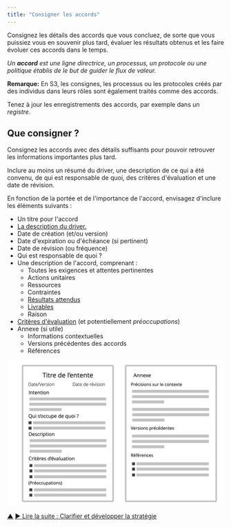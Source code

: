 ```yaml
---
title: "Consigner les accords"
---
```



Consignez les détails des accords que vous concluez, de sorte que vous puissiez vous en souvenir plus tard, évaluer les résultats obtenus et les faire évoluer ces accords dans le temps.

_Un **accord** est une ligne directrice, un processus, un protocole ou une politique établis de le but de guider le flux de valeur._

**Remarque:** En S3, les consignes, les processus ou les protocoles créés par des individus dans leurs rôles sont également traités comme des accords.

Tenez à jour les enregistrements des accords, par exemple dans un <dfn data-info="Registre: Un système (numérique) pour stocker toutes les informations pertinentes pour une organisation.">registre</dfn>.


## Que consigner ?

Consignez les accords avec des détails suffisants pour pouvoir retrouver les informations importantes plus tard.

Inclure au moins un résumé du driver, une description de ce qui a été convenu, de qui est responsable de quoi, des critères d'évaluation et une date de révision.

En fonction de la portée et de l'importance de l'accord, envisagez d'inclure les éléments suivants :

-   Un titre pour l'accord
-   [La description du driver.](describe-organizational-drivers.html)
-   Date de création (et/ou version)
-   Date d'expiration ou d'échéance (si pertinent)
-   Date de révision (ou fréquence)
-   Qui est responsable de quoi ?
-   Une description de l'accord, comprenant :
    -   Toutes les exigences et attentes pertinentes
    -   Actions unitaires
    -   Ressources
    -   Contraintes
    -   [Résultats attendus](clarify-intended-outcome.html)
    -   [Livrables](describe-deliverables.html)
    -   Raison
-   [Critères d'évaluation](evaluation-criteria.html) (et potentiellement <dfn data-info="Préoccupation: Une supposition que faire quelque chose (même en l'absence d'objections) pourrait faire obstacle à une façon (plus) efficace de répondre à un driver organisationnel.">préoccupations</dfn>)
-   Annexe (si utile)
    -   Informations contextuelles
    -   Versions précédentes des accords
    -   Références

![Modèle pour les accords](img/templates/agreement-template.png)


<div class="bottom-nav">
<a href="defining-agreements.html" title="Remonter: Élaborer des accords">▲</a> <a href="clarify-and-develop-strategy.html" title="">▶ Lire la suite : Clarifier et développer la stratégie</a>
</div>


<script type="text/javascript">
Mousetrap.bind('g n', function() {
    window.location.href = 'clarify-and-develop-strategy.html';
    return false;
});
</script>

